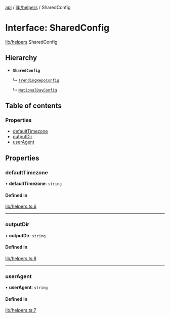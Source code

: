 [api](../README.md) / [lib/helpers](../modules/lib_helpers.md) / SharedConfig

# Interface: SharedConfig

[lib/helpers](../modules/lib_helpers.md).SharedConfig

## Hierarchy

- **`SharedConfig`**

  ↳ [`TrendingRepoConfig`](github_trending_repos.TrendingRepoConfig.md)

  ↳ [`NationalDayConfig`](national_day.NationalDayConfig.md)

## Table of contents

### Properties

- [defaultTimezone](lib_helpers.SharedConfig.md#defaulttimezone)
- [outputDir](lib_helpers.SharedConfig.md#outputdir)
- [userAgent](lib_helpers.SharedConfig.md#useragent)

## Properties

### defaultTimezone

• **defaultTimezone**: `string`

#### Defined in

[lib/helpers.ts:6](https://github.com/mikesprague/api/blob/ff921ac/src/lib/helpers.ts#L6)

___

### outputDir

• **outputDir**: `string`

#### Defined in

[lib/helpers.ts:8](https://github.com/mikesprague/api/blob/ff921ac/src/lib/helpers.ts#L8)

___

### userAgent

• **userAgent**: `string`

#### Defined in

[lib/helpers.ts:7](https://github.com/mikesprague/api/blob/ff921ac/src/lib/helpers.ts#L7)
